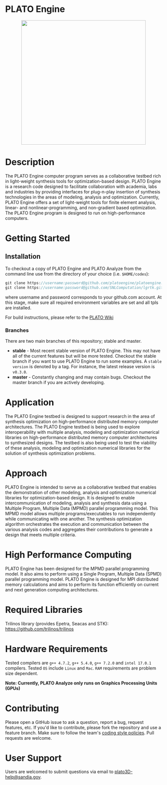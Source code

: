# PLATO Engine

<p align="center"><img src="https://github.com/platoengine/platoengine/blob/master/figures/Plato_Logo.jpeg" width="400"/></p>

# Description
The PLATO Engine computer program serves as a collaborative testbed rich in light-weight synthesis tools for optimization-based design. PLATO Engine is a research code designed to facilitate collaboration with academia, labs and industries by providing interfaces for plug-n-play insertion of synthesis technologies in the areas of modeling, analysis and optimization. Currently, PLATO Engine offers a set of light-weight tools for finite element analysis, linear- and nonlinear-programming, and non-gradient based optimization. The PLATO Engine program is designed to run on high-performance computers.

# Getting Started

## Installation
To checkout a copy of PLATO Engine and PLATO Analyze from the command line use from the directory of your choice (i.e. `$HOME/codes`):
```javascript
git clone https://username:password@github.com/platoengine/platoengine.git (PLATO Engine)
git clone https://username:password@github.com/SNLComputation/lgrtk.git (PLATO Analyze)
```
where username and password corresponds to your github.com account. At this stage, make sure all required environment variables are set and all tpls are installed. 

For build instructions, please refer to the [PLATO Wiki](https://github.com/platoengine/platoengine/wiki/Build-Instructions)

### Branches
There are two main branches of this repository; stable and master. 
* **stable** - Most recent stable version of PLATO Engine. This may not have all of the current features but will be more tested. Checkout the stable branch if you want to use PLATO Engine to run some examples. A `stable version` is denoted by a tag. For instance, the latest release version is `v0.3.0`.
* **master** - Constantly changing and may contain bugs. Checkout the master branch if you are actively developing.

# Application
The PLATO Engine testbed is designed to support research in the area of synthesis optimization on high-performance distributed memory computer architectures. The PLATO Engine testbed is being used to explore interoperability with multiple analysis, modeling and optimization numerical libraries on high-performance distributed memory computer architectures to synthesized designs. The testbed is also being used to test the viability of these analysis, modeling and optimization numerical libraries for the solution of synthesis optimization problems. 

# Approach
PLATO Engine is intended to serve as a collaborative testbed that enables the demonstration of other modeling, analysis and optimization numerical libraries for optimization-based design. It is designed to enable intercommunication of modeling, analysis and synthesis data using a Multiple Program, Multiple Data (MPMD) parallel programming model. This MPMD model allows multiple programs/executables to run independently while communicating with one another. The synthesis optimization algorithm orchestrates the execution and communication between the various analysis codes and aggregates their contributions to generate a design that meets multiple criteria.  

# High Performance Computing
PLATO Engine has been designed for the MPMD parallel programming model. It also aims to perform using a Single Program, Multiple Data (SPMD) parallel programming model. PLATO Engine is designed for MPI distributed memory calculations and aims to perform its function efficiently on current and next generation computing architectures.

# Required Libraries
Trilinos library (provides Epetra, Seacas and STK): https://github.com/trilinos/trilinos

# Hardware Requirements
Tested compilers are `g++ 4.7.2`, `g++ 5.4.0`, `g++ 7.2.0` and `intel 17.0.1` compilers. Tested `OS` include `Linux` and `Mac`. `RAM` requirements are problem size dependent. 

**Note: Currently, PLATO Analyze only runs on Graphics Processing Units (GPUs)**

# Contributing 
Please open a GitHub issue to ask a question, report a bug, request features, etc. If you'd like to contribute, please fork the repository and use a feature branch. Make sure to follow the team's [coding style policies](https://github.com/platoengine/platoengine/wiki/Coding-Style). Pull requests are welcome.

# User Support

Users are welcomed to submit questions via email to plato3D-help@sandia.gov.
